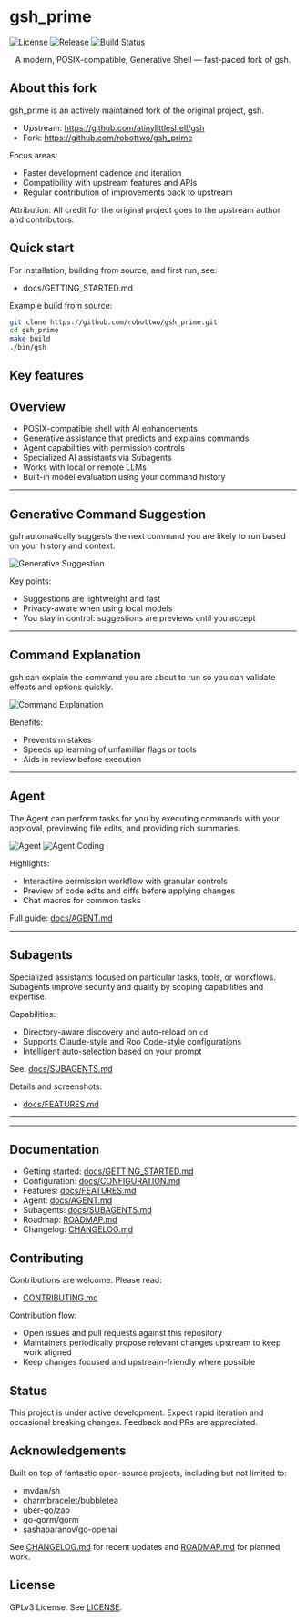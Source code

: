 # gsh_prime

[![License](https://img.shields.io/github/license/robottwo/gsh_prime.svg)](https://github.com/robottwo/gsh_prime/blob/main/LICENSE)
[![Release](https://img.shields.io/github/release/robottwo/gsh_prime.svg)](https://github.com/robottwo/gsh_prime/releases)
[![Build Status](https://img.shields.io/github/actions/workflow/status/robottwo/gsh_prime/ci.yml?branch=main)](https://github.com/robottwo/gsh_prime/actions)

<p align="center">
A modern, POSIX-compatible, Generative Shell — fast-paced fork of gsh.
</p>

## About this fork

gsh_prime is an actively maintained fork of the original project, gsh.

- Upstream: https://github.com/atinylittleshell/gsh
- Fork: https://github.com/robottwo/gsh_prime

Focus areas:
- Faster development cadence and iteration
- Compatibility with upstream features and APIs
- Regular contribution of improvements back to upstream

Attribution: All credit for the original project goes to the upstream author and contributors.

## Quick start

For installation, building from source, and first run, see:
- docs/GETTING_STARTED.md

Example build from source:

```bash
git clone https://github.com/robottwo/gsh_prime.git
cd gsh_prime
make build
./bin/gsh
```

## Key features


## Overview

- POSIX-compatible shell with AI enhancements
- Generative assistance that predicts and explains commands
- Agent capabilities with permission controls
- Specialized AI assistants via Subagents
- Works with local or remote LLMs
- Built-in model evaluation using your command history

---

## Generative Command Suggestion

gsh automatically suggests the next command you are likely to run based on your history and context.

![Generative Suggestion](assets/prediction.gif)

Key points:
- Suggestions are lightweight and fast
- Privacy-aware when using local models
- You stay in control: suggestions are previews until you accept

---

## Command Explanation

gsh can explain the command you are about to run so you can validate effects and options quickly.

![Command Explanation](assets/explanation.gif)

Benefits:
- Prevents mistakes
- Speeds up learning of unfamiliar flags or tools
- Aids in review before execution

---

## Agent

The Agent can perform tasks for you by executing commands with your approval, previewing file edits, and providing rich summaries.

![Agent](assets/agent.gif)
![Agent Coding](assets/agent_coding.gif)

Highlights:
- Interactive permission workflow with granular controls
- Preview of code edits and diffs before applying changes
- Chat macros for common tasks

Full guide: [docs/AGENT.md](docs/AGENT.md)

---

## Subagents

Specialized assistants focused on particular tasks, tools, or workflows. Subagents improve security and quality by scoping capabilities and expertise.

Capabilities:
- Directory-aware discovery and auto-reload on `cd`
- Supports Claude-style and Roo Code-style configurations
- Intelligent auto-selection based on your prompt

See: [docs/SUBAGENTS.md](docs/SUBAGENTS.md)

Details and screenshots:
- [docs/FEATURES.md](docs/FEATURES.md)

--- 

--- 

## Documentation

- Getting started: [docs/GETTING_STARTED.md](docs/GETTING_STARTED.md)
- Configuration: [docs/CONFIGURATION.md](docs/CONFIGURATION.md)
- Features: [docs/FEATURES.md](docs/FEATURES.md)
- Agent: [docs/AGENT.md](docs/AGENT.md)
- Subagents: [docs/SUBAGENTS.md](docs/SUBAGENTS.md)
- Roadmap: [ROADMAP.md](ROADMAP.md)
- Changelog: [CHANGELOG.md](CHANGELOG.md)

## Contributing

Contributions are welcome. Please read:
- [CONTRIBUTING.md](CONTRIBUTING.md)

Contribution flow:
- Open issues and pull requests against this repository
- Maintainers periodically propose relevant changes upstream to keep work aligned
- Keep changes focused and upstream-friendly where possible

## Status

This project is under active development. Expect rapid iteration and occasional breaking changes. Feedback and PRs are appreciated.

## Acknowledgements

Built on top of fantastic open-source projects, including but not limited to:
- mvdan/sh
- charmbracelet/bubbletea
- uber-go/zap
- go-gorm/gorm
- sashabaranov/go-openai

See [CHANGELOG.md](CHANGELOG.md) for recent updates and [ROADMAP.md](ROADMAP.md) for planned work.

## License

GPLv3 License. See [LICENSE](LICENSE).
